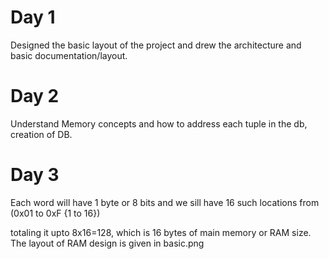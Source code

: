 <h1>Day 1</h1>
<p>Designed the basic layout of the project and drew the architecture and basic documentation/layout.</p>

<h1>Day 2</h1>
<p>Understand Memory concepts and how to address each tuple in the db, creation of DB.</p>

<h1>Day 3</h2>
<p>Each word will have 1 byte or 8 bits and we sill have 16 such locations from (0x01 to 0xF {1 to 16})</p>
<p>totaling it upto 8x16=128, which is 16 bytes of main memory or RAM size. The layout of RAM design is given in basic.png</p>